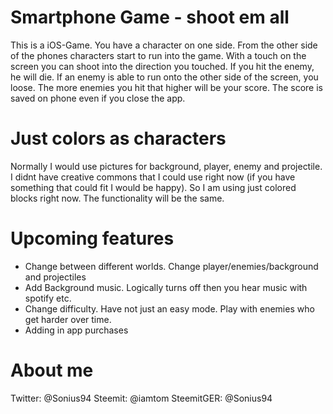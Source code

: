 # Smartphone Game - shoot em all

This is a iOS-Game. You have a character on one side. From the other side of the phones characters start to run into the game. With a touch on the screen you can shoot into the direction you touched. If you hit the enemy, he will die. If an enemy is able to run onto the other side of the screen, you loose. The more enemies you hit that higher will be your score. The score is saved on phone even if you close the app.

# Just colors as characters

Normally I would use pictures for background, player, enemy and projectile. I didnt have creative commons that I could use right now (if you have something that could fit I would be happy). So I am using just colored blocks right now. The functionality will be the same.

# Upcoming features

- Change between different worlds. Change player/enemies/background and projectiles
- Add Background music. Logically turns off then you hear music with spotify etc.
- Change difficulty. Have not just an easy mode. Play with enemies who get harder over time.
- Adding in app purchases

# About me
Twitter: @Sonius94
Steemit: @iamtom
SteemitGER: @Sonius94
